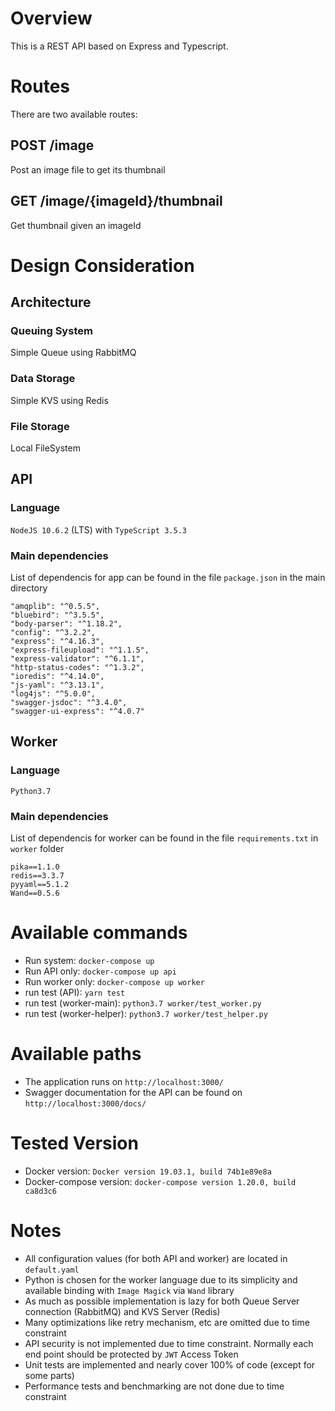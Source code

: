 # Overview
This is a REST API based on Express and Typescript.

# Routes
There are two available routes: 
## POST /image
Post an image file to get its thumbnail
## GET /image/{imageId}/thumbnail
Get thumbnail given an imageId

# Design Consideration
## Architecture
### Queuing System
Simple Queue using RabbitMQ
### Data Storage
Simple KVS using Redis
### File Storage
Local FileSystem 
## API
### Language
```NodeJS 10.6.2``` (LTS) with ```TypeScript 3.5.3```
### Main dependencies
List of dependencis for app can be found in the file ```package.json``` in the main directory
```
"amqplib": "^0.5.5",
"bluebird": "^3.5.5",
"body-parser": "^1.18.2",
"config": "^3.2.2",
"express": "^4.16.3",
"express-fileupload": "^1.1.5",
"express-validator": "^6.1.1",
"http-status-codes": "^1.3.2",
"ioredis": "^4.14.0",
"js-yaml": "^3.13.1",
"log4js": "^5.0.0",
"swagger-jsdoc": "^3.4.0",
"swagger-ui-express": "^4.0.7"
```

## Worker
### Language
```Python3.7```
### Main dependencies
List of dependencis for worker can be found in the file ```requirements.txt``` in ```worker``` folder
```
pika==1.1.0
redis==3.3.7
pyyaml==5.1.2
Wand==0.5.6
```

# Available commands
- Run system: `docker-compose up`
- Run API only: `docker-compose up api`
- Run worker only: `docker-compose up worker`
- run test (API): `yarn test`
- run test (worker-main): `python3.7 worker/test_worker.py`
- run test (worker-helper): `python3.7 worker/test_helper.py`

# Available paths
- The application runs on `http://localhost:3000/`
- Swagger documentation for the API can be found on `http://localhost:3000/docs/`

# Tested Version
* Docker version: ```Docker version 19.03.1, build 74b1e89e8a```
* Docker-compose version: ```docker-compose version 1.20.0, build ca8d3c6```

# Notes
* All configuration values (for both API and worker) are located in `default.yaml`
* Python is chosen for the worker language due to its simplicity and available binding with ```Image Magick``` via ```Wand``` library 
* As much as possible implementation is lazy for both Queue Server connection (RabbitMQ) and KVS Server (Redis)
* Many optimizations like retry mechanism, etc are omitted due to time constraint
* API security is not implemented due to time constraint. Normally each end point should be protected by ```JWT``` Access Token
* Unit tests are implemented and nearly cover 100% of code (except for some parts)
* Performance tests and benchmarking are not done due to time constraint